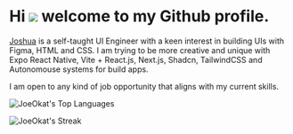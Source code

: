 # Hi ![](https://user-images.githubusercontent.com/18350557/176309783-0785949b-9127-417c-8b55-ab5a4333674e.gif) welcome to my Github profile.

[Joshua](http://threads.net/uxjoeokat) is a self-taught UI Engineer with a keen interest in building UIs with Figma, HTML and CSS. I am trying to be more creative and unique with Expo React Native, Vite + React.js, Next.js, Shadcn, TailwindCSS and Autonomouse systems for build apps. 

I am open to any kind of job opportunity that aligns with my current skills.

![JoeOkat's Top Languages](https://github-readme-stats.vercel.app/api/top-langs/?username=JoeOkat&theme=gruvbox&show_icons=true&hide_border=false&layout=compact)

![JoeOkat's Streak](https://github-readme-streak-stats.herokuapp.com/?user=JoeOkat&theme=gruvbox&hide_border=false)


